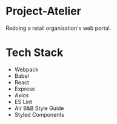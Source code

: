 # Project-Atelier
Redoing a retail organization's web portal.

# Tech Stack
- Webpack
- Babel
- React
- Express
- Axios
- ES Lint
- Air B&B Style Guide
- Styled Components

